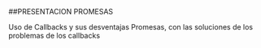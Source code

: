##PRESENTACION PROMESAS

Uso de Callbacks y sus desventajas
Promesas, con las soluciones de los problemas de los callbacks